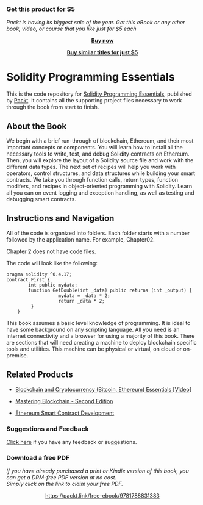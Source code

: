 
### Get this product for $5

<i>Packt is having its biggest sale of the year. Get this eBook or any other book, video, or course that you like just for $5 each</i>


<b><p align='center'>[Buy now](https://packt.link/9781788831383)</p></b>


<b><p align='center'>[Buy similar titles for just $5](https://subscription.packtpub.com/search)</p></b>


# Solidity Programming Essentials
This is the code repository for [Solidity Programming Essentials](https://www.packtpub.com/application-development/solidity-programming-essentials?utm_source=github&utm_medium=repository&utm_campaign=9781788831383), published by [Packt](https://www.packtpub.com/?utm_source=github). It contains all the supporting project files necessary to work through the book from start to finish.
## About the Book
We begin with a brief run-through of blockchain, Ethereum, and their most important concepts or components. You will learn how to install all the necessary tools to write, test, and debug Solidity contracts on Ethereum. Then, you will explore the layout of a Solidity source file and work with the different data types. The next set of recipes will help you work with operators, control structures, and data structures while building your smart contracts. We take you through function calls, return types, function modifers, and recipes in object-oriented programming with Solidity. Learn all you can on event logging and exception handling, as well as testing and debugging smart contracts.


## Instructions and Navigation
All of the code is organized into folders. Each folder starts with a number followed by the application name. For example, Chapter02.

Chapter 2 does not have code files.

The code will look like the following:
```
pragma solidity ^0.4.17;
contract First {
        int public mydata;
        function GetDouble(int _data) public returns (int _output) {
                   mydata = _data * 2;
                   return _data * 2;
         }
    }
```

This book assumes a basic level knowledge of programming. It is ideal to have some background on any scripting language. All you need is an internet connectivity and a browser for using a majority of this book. There are sections that will need creating a machine to deploy blockchain specific tools and utilities. This machine can be physical or virtual, on cloud or on-premise.

## Related Products
* [Blockchain and Cryptocurrency (Bitcoin, Ethereum) Essentials [Video]](https://www.packtpub.com/application-development/blockchain-and-cryptocurrency-bitcoin-ethereum-essentials-video?utm_source=github&utm_medium=repository&utm_campaign=9781788990837)

* [Mastering Blockchain - Second Edition](https://www.packtpub.com/big-data-and-business-intelligence/mastering-blockchain-second-edition?utm_source=github&utm_medium=repository&utm_campaign=9781788839044)

* [Ethereum Smart Contract Development](https://www.packtpub.com/big-data-and-business-intelligence/ethereum-smart-contract-development?utm_source=github&utm_medium=repository&utm_campaign=9781788473040)

### Suggestions and Feedback
[Click here](https://docs.google.com/forms/d/e/1FAIpQLSe5qwunkGf6PUvzPirPDtuy1Du5Rlzew23UBp2S-P3wB-GcwQ/viewform) if you have any feedback or suggestions.
### Download a free PDF

 <i>If you have already purchased a print or Kindle version of this book, you can get a DRM-free PDF version at no cost.<br>Simply click on the link to claim your free PDF.</i>
<p align="center"> <a href="https://packt.link/free-ebook/9781788831383">https://packt.link/free-ebook/9781788831383 </a> </p>